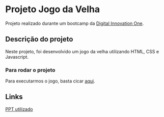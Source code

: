 # Projeto Jogo da Velha

Projeto realizado durante um bootcamp da [Digital Innovation One](https://digitalinnovation.one).

## Descrição do projeto
Neste projeto, foi desenvolvido um jogo da velha utilizando HTML, CSS e Javascript.

### Para rodar o projeto

Para executarmos o jogo, basta cicar [aqui](index.html).

## Links

[PPT utilizado](https://docs.google.com/presentation/d/1-ao-3echbBHzdSqRF726K4GUFMn7JoL0dhoJWyPORXY/edit?usp=sharing)
